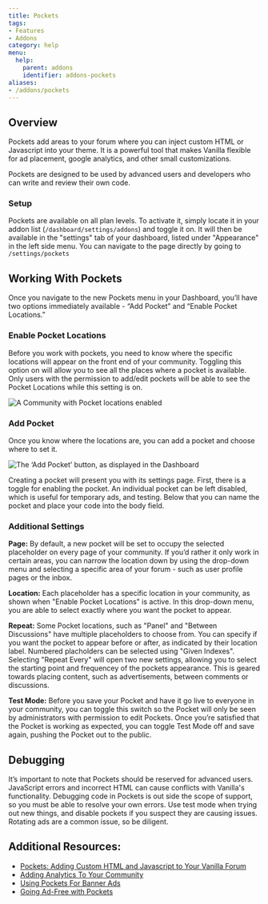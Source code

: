```yaml
---
title: Pockets
tags:
- Features
- Addons
category: help
menu:
  help:
    parent: addons
    identifier: addons-pockets
aliases:
- /addons/pockets
---
```


## Overview

Pockets add areas to your forum where you can inject custom HTML or Javascript into your theme. It is a powerful tool that makes Vanilla flexible for ad placement, google analytics, and other small customizations.  

Pockets are designed to be used by advanced users and developers who can write and review their own code.   


### Setup

Pockets are available on all plan levels. To activate it, simply locate it in your addon list (`/dashboard/settings/addons`) and toggle it on. It will then be available in the "settings" tab of your dashboard, listed under "Appearance" in the left side menu. You can navigate to the page directly by going to `/settings/pockets`


## Working With Pockets

Once you navigate to the new Pockets menu in your Dashboard, you’ll have two options immediately available - “Add Pocket” and “Enable Pocket Locations.”


### Enable Pocket Locations

Before you work with pockets, you need to know where the specific locations will appear on the front end of your community. Toggling this option on will allow you to see all the places where a pocket is available. Only users with the permission to add/edit pockets will be able to see the Pocket Locations while this setting is on.  

![A Community with Pocket locations enabled](https://images.v-cdn.net/docs/Pockets_ViewPockets.png)


### Add Pocket

Once you know where the locations are, you can add a pocket and choose where to set it.

![The ‘Add Pocket’ button, as displayed in the Dashboard](https://images.v-cdn.net/docs/Pockets_AddPocket.png)

Creating a pocket will present you with its settings page. First, there is a toggle for enabling the pocket. An individual pocket can be left disabled, which is useful for temporary ads, and testing. Below that you can name the pocket and place your code into the body field.

### Additional Settings

**Page:** By default, a new pocket will be set to occupy the selected placeholder on every page of your community.  If you’d rather it only work in certain areas, you can narrow the location down by using the drop-down menu and selecting a specific area of your forum - such as user profile pages or the inbox.  

**Location:**  Each placeholder has a specific location in your community, as shown when "Enable Pocket Locations" is active. In this drop-down menu, you are able to select exactly where you want the pocket to appear.

**Repeat:** Some Pocket locations, such as "Panel" and "Between Discussions" have multiple placeholders to choose from. You can specify if you want the pocket to appear before or after, as indicated by their location label. Numbered placholders can be selected using "Given Indexes". Selecting "Repeat Every" will open two new settings, allowing you to select the starting point and frequencey of the pockets appearance. This is geared towards placing content, such as advertisements, between comments or discussions. 

**Test Mode:** Before you save your Pocket and have it go live to everyone in your community, you can toggle this switch so the Pocket will only be seen by administrators with permission to edit Pockets. Once you’re satisfied that the Pocket is working as expected, you can toggle Test Mode off and save again, pushing the Pocket out to the public.   


## Debugging

It’s important to note that Pockets should be reserved for advanced users. JavaScript errors and incorrect HTML can cause conflicts with Vanilla's functionality. Debugging code in Pockets is out side the scope of support, so you must be able to resolve your own errors. Use test mode when trying out new things, and disable pockets if you suspect they are causing issues. Rotating ads are a common issue, so be diligent.


## Additional Resources:

* [Pockets: Adding Custom HTML and Javascript to Your Vanilla Forum](https://blog.vanillaforums.com/help/power-pockets-adding-custom-html-js-vanilla-forum/#more-6244)
* [Adding Analytics To Your Community](https://blog.vanillaforums.com/help/adding-analytics-to-your-community/)
* [Using Pockets For Banner Ads](https://blog.vanillaforums.com/help/pockets-banner-ads/)
* [Going Ad-Free with Pockets](https://blog.vanillaforums.com/help/going-ad-free-pockets/#more-7727)
